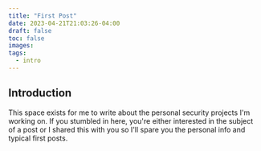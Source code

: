 ```yaml
---
title: "First Post"
date: 2023-04-21T21:03:26-04:00
draft: false
toc: false
images:
tags:
  - intro
---
```


## Introduction

This space exists for me to write about the personal security projects I'm working on. If you stumbled in here, you're either interested in the subject of a post or I shared this with you so I'll spare you the personal info and typical first posts.

